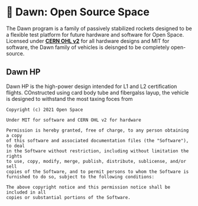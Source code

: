 # 🚀 Dawn: Open Source Space
The Dawn program is a family of passively stabilized rockets designed to be a flexible test platform for future hardware and software for Open Space. Licensed under [**CERN OHL v2**](https://ohwr.org/cern_ohl_s_v2.pdf) for all hardware designs and MIT for software, the Dawn family of vehicles is deisnged to be completely open-source.   

## Dawn HP
Dawn HP is the high-power design intended for L1 and L2 certification flights. COnstructed using card body tube and fibergalss layup, the vehicle is designed to withstand the most taxing foces from 

    Copyright (c) 2021 Open Space
    
    Under MIT for software and CERN OHL v2 for hardware
    
    Permission is hereby granted, free of charge, to any person obtaining a copy
    of this software and associated documentation files (the "Software"), to deal
    in the Software without restriction, including without limitation the rights
    to use, copy, modify, merge, publish, distribute, sublicense, and/or sell
    copies of the Software, and to permit persons to whom the Software is
    furnished to do so, subject to the following conditions:

    The above copyright notice and this permission notice shall be included in all
    copies or substantial portions of the Software.
